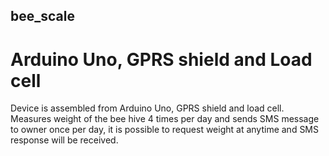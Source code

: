 ## bee_scale

# Arduino Uno, GPRS shield and Load cell

Device is assembled from Arduino Uno, GPRS shield and load cell. Measures weight of the bee hive 4 times per day and sends SMS message to owner once per day, it is possible to request weight at anytime and SMS response will be received. 
